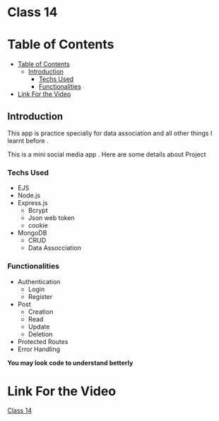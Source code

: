 # Class 14 <!-- omit in toc -->



# Table of Contents

- [Table of Contents](#table-of-contents)
  - [Introduction](#introduction)
    - [Techs Used](#techs-used)
    - [Functionalities](#functionalities)
- [Link For the Video](#link-for-the-video)


## Introduction 

This app is practice specially for data association and all other things I learnt before .

This is a mini social media app . Here are some details about Project

### Techs Used

- EJS
- Node.js
- Express.js
  - Bcrypt
  - Json web token
  - cookie
- MongoDB
  - CRUD
  - Data Assocciation
  

### Functionalities

- Authentication
  - Login
  - Register
- Post 
  - Creation
  - Read
  - Update
  - Deletion 
- Protected Routes
- Error Handling



**You may look code to understand betterly**



# Link For the Video 

[Class 14](https://www.youtube.com/watch?v=8CAjzElJUiU&list=PLbtI3_MArDOkXRLxdMt1NOMtCS-84ibHH&index=17)